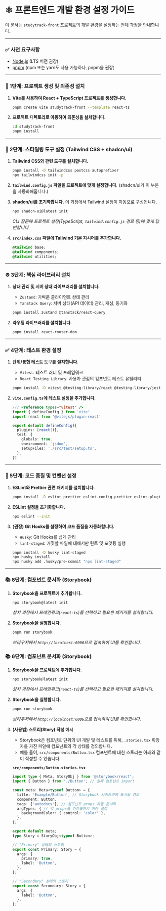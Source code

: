 # ⚛️ 프론트엔드 개발 환경 설정 가이드

이 문서는 `studytrack-front` 프로젝트의 개발 환경을 설정하는 전체 과정을 안내합니다.

---

### ✅ 사전 요구사항

- [Node.js](https://nodejs.org/ko) (LTS 버전 권장)
- [pnpm](https://pnpm.io/ko/installation) (npm 또는 yarn도 사용 가능하나, pnpm을 권장)

---

### 🚀 1단계: 프로젝트 생성 및 의존성 설치

1.  **Vite를 사용하여 React + TypeScript 프로젝트를 생성합니다.**
    ```bash
    pnpm create vite studytrack-front --template react-ts
    ```

2.  **프로젝트 디렉토리로 이동하여 의존성을 설치합니다.**
    ```bash
    cd studytrack-front
    pnpm install
    ```

---

### 🎨 2단계: 스타일링 도구 설정 (Tailwind CSS + shadcn/ui)

1.  **Tailwind CSS와 관련 도구를 설치합니다.**
    ```bash
    pnpm install -D tailwindcss postcss autoprefixer
    npx tailwindcss init -p
    ```

2.  **`tailwind.config.js` 파일을 프로젝트에 맞게 설정합니다.** (shadcn/ui가 이 부분을 자동화해줍니다.)

3.  **shadcn/ui를 초기화합니다.** 이 과정에서 Tailwind 설정이 자동으로 구성됩니다.
    ```bash
    npx shadcn-ui@latest init
    ```
    *CLI 질문에 프로젝트 설정(TypeScript, `tailwind.config.js` 경로 등)에 맞게 답변합니다.*

4.  **`src/index.css` 파일에 Tailwind 기본 지시어를 추가합니다.**
    ```css
    @tailwind base;
    @tailwind components;
    @tailwind utilities;
    ```

---

### ⚙️ 3단계: 핵심 라이브러리 설치

1.  **상태 관리 및 서버 상태 라이브러리를 설치합니다.**
    - `Zustand`: 가벼운 클라이언트 상태 관리
    - `TanStack Query`: 서버 상태(API 데이터) 관리, 캐싱, 동기화
    ```bash
    pnpm install zustand @tanstack/react-query
    ```

2.  **라우팅 라이브러리를 설치합니다.**
    ```bash
    pnpm install react-router-dom
    ```

---

### ✅ 4단계: 테스트 환경 설정

1.  **단위/통합 테스트 도구를 설치합니다.**
    - `Vitest`: 테스트 러너 및 프레임워크
    - `React Testing Library`: 사용자 관점의 컴포넌트 테스트 유틸리티
    ```bash
    pnpm install -D vitest @testing-library/react @testing-library/jest-dom jsdom
    ```

2.  **`vite.config.ts`에 테스트 설정을 추가합니다.**
    ```typescript
    /// <reference types="vitest" />
    import { defineConfig } from 'vite'
    import react from '@vitejs/plugin-react'

    export default defineConfig({
      plugins: [react()],
      test: {
        globals: true,
        environment: 'jsdom',
        setupFiles: './src/test/setup.ts',
      },
    })
    ```

---

### 💅 5단계: 코드 품질 및 컨벤션 설정

1.  **ESLint와 Prettier 관련 패키지를 설치합니다.**
    ```bash
    pnpm install -D eslint prettier eslint-config-prettier eslint-plugin-react eslint-plugin-react-hooks eslint-plugin-jsx-a11y
    ```

2.  **ESLint 설정을 초기화합니다.**
    ```bash
    npx eslint --init
    ```

3.  **(권장) Git Hooks를 설정하여 코드 품질을 자동화합니다.**
    - `Husky`: Git Hooks를 쉽게 관리
    - `lint-staged`: 커밋할 파일에 대해서만 린트 및 포맷팅 실행
    ```bash
    pnpm install -D husky lint-staged
    npx husky install
    npx husky add .husky/pre-commit "npx lint-staged"
    ```

---

### 📚 6단계: 컴포넌트 문서화 (Storybook)

1.  **Storybook을 프로젝트에 추가합니다.**
    ```bash
    npx storybook@latest init
    ```
    *설치 과정에서 프레임워크(`react-ts`)를 선택하고 필요한 패키지를 설치합니다.*

2.  **Storybook을 실행합니다.**
    ```bash
    pnpm run storybook
    ```
    *브라우저에서 `http://localhost:6006`으로 접속하여 UI를 확인합니다.*

### 📚 6단계: 컴포넌트 문서화 (Storybook)

1.  **Storybook을 프로젝트에 추가합니다.**
    ```bash
    npx storybook@latest init
    ```
    *설치 과정에서 프레임워크(`react-ts`)를 선택하고 필요한 패키지를 설치합니다.*

2.  **Storybook을 실행합니다.**
    ```bash
    pnpm run storybook
    ```
    *브라우저에서 `http://localhost:6006`으로 접속하여 UI를 확인합니다.*

3.  **(사용법) 스토리(Story) 작성 예시**
    - Storybook은 컴포넌트 단위의 UI 개발 및 테스트를 위해, `.stories.tsx` 확장자를 가진 파일에 컴포넌트의 각 상태를 정의합니다.
    - 예를 들어, `src/components/Button.tsx` 컴포넌트에 대한 스토리는 아래와 같이 작성할 수 있습니다.

    **`src/components/Button.stories.tsx`**
    ```typescript
    import type { Meta, StoryObj } from '@storybook/react';
    import { Button } from './Button'; // 실제 컴포넌트 import

    const meta: Meta<typeof Button> = {
      title: 'Example/Button', // Storybook 사이드바에 표시될 경로
      component: Button,
      tags: ['autodocs'], // 컴포넌트 props 자동 문서화
      argTypes: { // 각 props를 컨트롤하기 위한 설정
        backgroundColor: { control: 'color' },
      },
    };

    export default meta;
    type Story = StoryObj<typeof Button>;

    // "Primary" 상태의 스토리
    export const Primary: Story = {
      args: {
        primary: true,
        label: 'Button',
      },
    };

    // "Secondary" 상태의 스토리
    export const Secondary: Story = {
      args: {
        label: 'Button',
      },
    };
    ```

